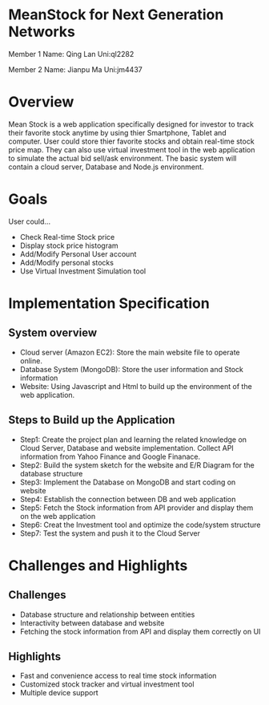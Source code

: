 # MeanStock for Next Generation Networks
Member 1 Name: Qing Lan    Uni:ql2282

Member 2 Name: Jianpu Ma   Uni:jm4437
# Overview
Mean Stock is a web application specifically designed for investor to track their favorite stock anytime by using thier Smartphone, Tablet and computer. User could store thier favorite stocks and obtain real-time stock price map. They can also use virtual investment tool in the web application to simulate the actual bid sell/ask environment. The basic system will contain a cloud server, Database and Node.js environment.

# Goals
User could...
- Check Real-time Stock price
- Display stock price histogram
- Add/Modify Personal User account
- Add/Modify personal stocks
- Use Virtual Investment Simulation tool

# Implementation Specification
## System overview
- Cloud server (Amazon EC2): Store the main website file to operate online.
- Database System (MongoDB): Store the user information and Stock information
- Website: Using Javascript and Html to build up the environment of the web application.

## Steps to Build up the Application
- Step1: Create the project plan and learning the related knowledge on Cloud Server, Database and website implementation. Collect API information from Yahoo Finance and Google Finanace.
- Step2: Build the system sketch for the website and E/R Diagram for the database structure
- Step3: Implement the Database on MongoDB and start coding on website
- Step4: Establish the connection between DB and web application
- Step5: Fetch the Stock information from API provider and display them on the web application
- Step6: Creat the Investment tool and optimize the code/system structure
- Step7: Test the system and push it to the Cloud Server

# Challenges and Highlights
## Challenges
- Database structure and relationship between entities
- Interactivity between database and website
- Fetching the stock information from API and display them correctly on UI

## Highlights
- Fast and convenience access to real time stock information
- Customized stock tracker and virtual investment tool
- Multiple device support



 

